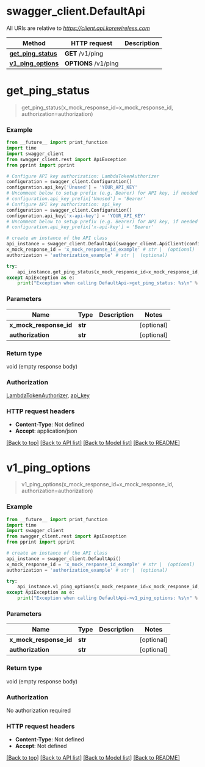 # swagger_client.DefaultApi

All URIs are relative to *https://client.api.korewireless.com*

Method | HTTP request | Description
------------- | ------------- | -------------
[**get_ping_status**](DefaultApi.md#get_ping_status) | **GET** /v1/ping | 
[**v1_ping_options**](DefaultApi.md#v1_ping_options) | **OPTIONS** /v1/ping | 

# **get_ping_status**
> get_ping_status(x_mock_response_id=x_mock_response_id, authorization=authorization)



### Example
```python
from __future__ import print_function
import time
import swagger_client
from swagger_client.rest import ApiException
from pprint import pprint

# Configure API key authorization: LambdaTokenAuthorizer
configuration = swagger_client.Configuration()
configuration.api_key['Unused'] = 'YOUR_API_KEY'
# Uncomment below to setup prefix (e.g. Bearer) for API key, if needed
# configuration.api_key_prefix['Unused'] = 'Bearer'
# Configure API key authorization: api_key
configuration = swagger_client.Configuration()
configuration.api_key['x-api-key'] = 'YOUR_API_KEY'
# Uncomment below to setup prefix (e.g. Bearer) for API key, if needed
# configuration.api_key_prefix['x-api-key'] = 'Bearer'

# create an instance of the API class
api_instance = swagger_client.DefaultApi(swagger_client.ApiClient(configuration))
x_mock_response_id = 'x_mock_response_id_example' # str |  (optional)
authorization = 'authorization_example' # str |  (optional)

try:
    api_instance.get_ping_status(x_mock_response_id=x_mock_response_id, authorization=authorization)
except ApiException as e:
    print("Exception when calling DefaultApi->get_ping_status: %s\n" % e)
```

### Parameters

Name | Type | Description  | Notes
------------- | ------------- | ------------- | -------------
 **x_mock_response_id** | **str**|  | [optional] 
 **authorization** | **str**|  | [optional] 

### Return type

void (empty response body)

### Authorization

[LambdaTokenAuthorizer](../README.md#LambdaTokenAuthorizer), [api_key](../README.md#api_key)

### HTTP request headers

 - **Content-Type**: Not defined
 - **Accept**: application/json

[[Back to top]](#) [[Back to API list]](../README.md#documentation-for-api-endpoints) [[Back to Model list]](../README.md#documentation-for-models) [[Back to README]](../README.md)

# **v1_ping_options**
> v1_ping_options(x_mock_response_id=x_mock_response_id, authorization=authorization)



### Example
```python
from __future__ import print_function
import time
import swagger_client
from swagger_client.rest import ApiException
from pprint import pprint

# create an instance of the API class
api_instance = swagger_client.DefaultApi()
x_mock_response_id = 'x_mock_response_id_example' # str |  (optional)
authorization = 'authorization_example' # str |  (optional)

try:
    api_instance.v1_ping_options(x_mock_response_id=x_mock_response_id, authorization=authorization)
except ApiException as e:
    print("Exception when calling DefaultApi->v1_ping_options: %s\n" % e)
```

### Parameters

Name | Type | Description  | Notes
------------- | ------------- | ------------- | -------------
 **x_mock_response_id** | **str**|  | [optional] 
 **authorization** | **str**|  | [optional] 

### Return type

void (empty response body)

### Authorization

No authorization required

### HTTP request headers

 - **Content-Type**: Not defined
 - **Accept**: Not defined

[[Back to top]](#) [[Back to API list]](../README.md#documentation-for-api-endpoints) [[Back to Model list]](../README.md#documentation-for-models) [[Back to README]](../README.md)

